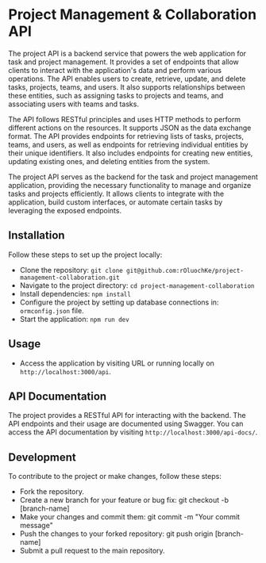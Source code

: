 # Project Management & Collaboration API

The project API is a backend service that powers the web application for task and project management. It provides a set of endpoints that allow clients to interact with the application's data and perform various operations. The API enables users to create, retrieve, update, and delete tasks, projects, teams, and users. It also supports relationships between these entities, such as assigning tasks to projects and teams, and associating users with teams and tasks.

The API follows RESTful principles and uses HTTP methods to perform different actions on the resources. It supports JSON as the data exchange format. The API provides endpoints for retrieving lists of tasks, projects, teams, and users, as well as endpoints for retrieving individual entities by their unique identifiers. It also includes endpoints for creating new entities, updating existing ones, and deleting entities from the system.

The project API serves as the backend for the task and project management application, providing the necessary functionality to manage and organize tasks and projects efficiently. It allows clients to integrate with the application, build custom interfaces, or automate certain tasks by leveraging the exposed endpoints.

## Installation

Follow these steps to set up the project locally:

- Clone the repository: `git clone git@github.com:rOluochKe/project-management-collaboration.git`
- Navigate to the project directory: `cd project-management-collaboration`
- Install dependencies: `npm install`
- Configure the project by setting up database connections in: `ormconfig.json` file.
- Start the application: `npm run dev`

## Usage

- Access the application by visiting URL or running locally on `http://localhost:3000/api`.

## API Documentation

The project provides a RESTful API for interacting with the backend. The API endpoints and their usage are documented using Swagger. You can access the API documentation by visiting `http://localhost:3000/api-docs/`.

## Development

To contribute to the project or make changes, follow these steps:

- Fork the repository.
- Create a new branch for your feature or bug fix: git checkout -b [branch-name]
- Make your changes and commit them: git commit -m "Your commit message"
- Push the changes to your forked repository: git push origin [branch-name]
- Submit a pull request to the main repository.
